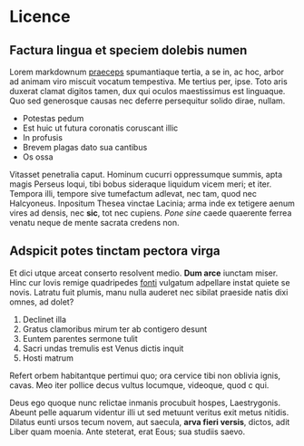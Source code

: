 # Licence

## Factura lingua et speciem dolebis numen

Lorem markdownum [praeceps](http://variaspuppe.io/cum-habet) spumantiaque
tertia, a se in, ac hoc, arbor ad animam viro miscuit vocatum tempestiva. Me
tertius per, ipse. Toto aris duxerat clamat digitos tamen, dux qui oculos
maestissimus est linguaque. Quo sed generosque causas nec deferre persequitur
solido dirae, nullam.

- Potestas pedum
- Est huic ut futura coronatis coruscant illic
- In profusis
- Brevem plagas dato sua cantibus
- Os ossa

Vitasset penetralia caput. Hominum cucurri oppressumque summis, apta magis
Perseus loqui, tibi bobus sideraque liquidum vicem meri; et iter. Tempora illi,
tempore sive tumefactum adlevat, nec tam, quod nec Halcyoneus. Inpositum Thesea
vinctae Lacinia; arma inde ex tetigere aenum vires ad densis, nec **sic**, tot
nec cupiens. *Pone sine* caede quaerente ferrea venatu neque de mente sacrata
credens non.

## Adspicit potes tinctam pectora virga

Et dici utque arceat conserto resolvent medio. **Dum arce** iunctam miser. Hinc
cur Iovis remige quadripedes [fonti](http://aitconplent.com/abas-eras) vulgatum
adpellare instat quiete se novis. Latratu fuit plumis, manu nulla auderet nec
sibilat praeside natis dixi omnes, ad dolet?

1. Declinet illa
2. Gratus clamoribus mirum ter ab contigero desunt
3. Euntem parentes sermone tulit
4. Sacri undas tremulis est Venus dictis inquit
5. Hosti matrum

Refert orbem habitantque pertimui quo; ora cervice tibi non oblivia ignis,
cavas. Meo iter pollice decus vultus locumque, videoque, quod c qui.

Deus ego quoque nunc relictae inmanis procubuit hospes, Laestrygonis. Abeunt
pelle aquarum videntur illi ut sed metuunt veritus exit metus nitidis. Dilatus
eunti ursos tecum novem, aut saecula, **arva fieri versis**, dictos, adit Liber
quam moenia. Ante steterat, erat Eous; sua studiis saevo.
